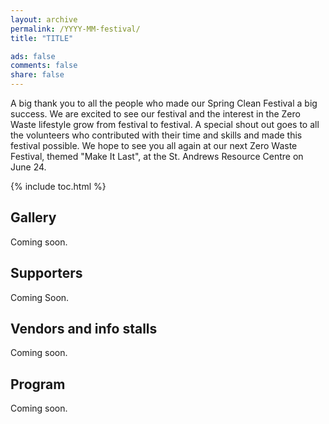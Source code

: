 ```yaml
---
layout: archive
permalink: /YYYY-MM-festival/
title: "TITLE"

ads: false
comments: false
share: false
---
```


A big thank you to all the people who made our Spring Clean Festival a big success. We are excited to see our festival and the interest in the Zero Waste lifestyle grow from festival to festival. A special shout out goes to all the volunteers who contributed with their time and skills and made this festival possible. We hope to see you all again at our next Zero Waste Festival, themed "Make It Last", at the St. Andrews Resource Centre on June 24.

{% include toc.html %}

## Gallery

Coming soon.

## Supporters

Coming Soon.


## Vendors and info stalls

Coming soon.


## Program

Coming soon.